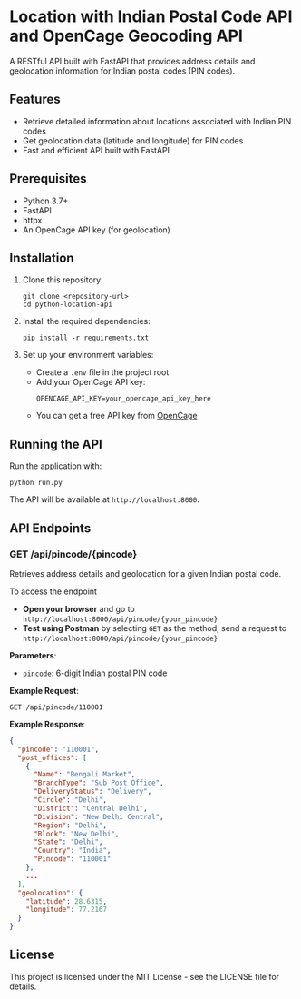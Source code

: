 # Location with Indian Postal Code API and OpenCage Geocoding API

A RESTful API built with FastAPI that provides address details and geolocation information for Indian postal codes (PIN codes).

## Features

- Retrieve detailed information about locations associated with Indian PIN codes
- Get geolocation data (latitude and longitude) for PIN codes
- Fast and efficient API built with FastAPI

## Prerequisites

- Python 3.7+
- FastAPI
- httpx
- An OpenCage API key (for geolocation)

## Installation

1. Clone this repository:
   ```
   git clone <repository-url>
   cd python-location-api
   ```

2. Install the required dependencies:
   ```
   pip install -r requirements.txt
   ```

3. Set up your environment variables:
   - Create a `.env` file in the project root
   - Add your OpenCage API key:
     ```
     OPENCAGE_API_KEY=your_opencage_api_key_here
     ```
   - You can get a free API key from [OpenCage](https://opencagedata.com/)

## Running the API

Run the application with:

```
python run.py
```

The API will be available at `http://localhost:8000`.

## API Endpoints

### GET /api/pincode/{pincode}

Retrieves address details and geolocation for a given Indian postal code.

To access the endpoint
- **Open your browser** and go to `http://localhost:8000/api/pincode/{your_pincode}`
- **Test using Postman** by selecting `GET` as the method, send a request to `http://localhost:8000/api/pincode/{your_pincode}` 

**Parameters**:
- `pincode`: 6-digit Indian postal PIN code

**Example Request**:
```
GET /api/pincode/110001
```

**Example Response**:
```json
{
  "pincode": "110001",
  "post_offices": [
    {
      "Name": "Bengali Market",
      "BranchType": "Sub Post Office",
      "DeliveryStatus": "Delivery",
      "Circle": "Delhi",
      "District": "Central Delhi",
      "Division": "New Delhi Central",
      "Region": "Delhi",
      "Block": "New Delhi",
      "State": "Delhi",
      "Country": "India",
      "Pincode": "110001"
    },
    ...
  ],
  "geolocation": {
    "latitude": 28.6315,
    "longitude": 77.2167
  }
}
```

## License

This project is licensed under the MIT License - see the LICENSE file for details.
